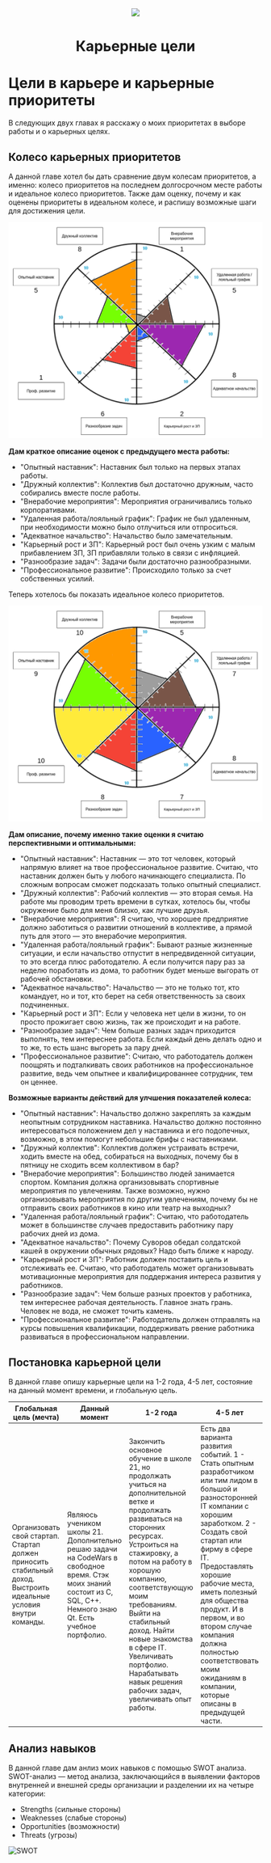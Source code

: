 <div id="header" align="center">
   <img src="https://i.giphy.com/media/v1.Y2lkPTc5MGI3NjExaDlkdmRwdHNraXpqYTQ1MTFtbGFxdTA2dzNkc2hjNjV2N3B5OWpmOSZlcD12MV9pbnRlcm5hbF9naWZfYnlfaWQmY3Q9Zw/ThrM4jEi2lBxd7X2yz/giphy.gif" width="300"/>
</div>

<h1 align="center">Карьерные цели</h1>

# Цели в карьере и карьерные приоритеты

В следующих двух главах я расскажу о моих приоритетах в выборе работы и о карьерных целях.

## Колесо карьерных приоритетов

А данной главе хотел бы дать сравнение двум колесам приоритетов, а именно: колесо приоритетов на последнем долгосрочном месте работы и идеальное колесо приоритетов. Также дам оценку, почему и как оценены приоритеты в идеальном колесе, и распишу возможные шаги для достижения цели.

![Balance wheele before](./resources/img/balance_wheele_before.png)

**Дам краткое описание оценок с предыдущего места работы:**

- "Опытный наставник": Наставник был только на первых этапах работы.
- "Дружный коллектив": Коллектив был достаточно дружным, часто собирались вместе после работы.
- "Внерабочие мероприятия": Мероприятия ограничивались только корпоративами.
- "Удаленная работа/лояльный график": График не был удаленным, при необходимости можно было отлучиться или отпроситься.
- "Адекватное начальство": Начальство было замечательным.
- "Карьерный рост и ЗП": Карьерный рост был очень узким с малым прибавлением ЗП, ЗП прибавляли только в связи с инфляцией.
- "Разнообразие задач": Задачи были достаточно разнообразными.
- "Профессиональное развитие": Происходило только за счет собственных усилий.

Теперь хотелось бы показать идеальное колесо приоритетов.

![Balance wheele after](./resources/img/balance_wheele_after.png)

**Дам описание, почему именно такие оценки я считаю перспективными и оптимальными:**

- "Опытный наставник": Наставник — это тот человек, который напрямую влияет на твое профессиональное развитие. Считаю, что наставник должен быть у любого начинающего специалиста. По сложным вопросам сможет подсказать только опытный специалист.
- "Дружный коллектив": Рабочий коллектив — это вторая семья. На работе мы проводим треть времени в сутках, хотелось бы, чтобы окружение было для меня близко, как лучшие друзья.
- "Внерабочие мероприятия": Я считаю, что хорошее предприятие должно заботиться о развитии отношений в коллективе, а прямой путь для этого — это внерабочие мероприятия.
- "Удаленная работа/лояльный график": Бывают разные жизненные ситуации, и если начальство отпустит в непредвиденной ситуации, то это всегда плюс работодателю. А если получится пару раз за неделю поработать из дома, то работник будет меньше выгорать от рабочей обстановки.
- "Адекватное начальство": Начальство — это не только тот, кто командует, но и тот, кто берет на себя ответственность за своих подчиненных.
- "Карьерный рост и ЗП": Если у человека нет цели в жизни, то он просто прожигает свою жизнь, так же происходит и на работе.
- "Разнообразие задач": Чем больше разных задач приходится выполнять, тем интереснее работа. Если каждый день делать одно и то же, то есть шанс выгореть за пару дней.
- "Профессиональное развитие": Считаю, что работодатель должен поощрять и подталкивать своих работников на профессиональное развитие, ведь чем опытнее и квалифицированнее сотрудник, тем он ценнее.

**Возможные варианты действий для улчшения показателей колеса:**

- "Опытный наставник": Начальство должно закреплять за каждым неопытным сотрудником наставника. Начальство должно постоянно интересоваться положением дел у наставника и его подопечных, возможно, в этом помогут небольшие брифы с наставниками.
- "Дружный коллектив": Коллектив должен устраивать встречи, ходить вместе на обед, собираться на выходных, почему бы в пятницу не сходить всем коллективом в бар?
- "Внерабочие мероприятия": Большинство людей занимается спортом. Компания должна организовывать спортивные мероприятия по увлечениям. Также возможно, нужно организовывать мероприятия по другим увлечениям, почему бы не отправить своих работников в кино или театр на выходных?
- "Удаленная работа/лояльный график": Считаю, что работодатель может в большинстве случаев предоставить работнику пару рабочих дней из дома.
- "Адекватное начальство": Почему Суворов обедал солдатской кашей в окружении обычных рядовых? Надо быть ближе к народу.
- "Карьерный рост и ЗП": Работник должен поставить цель и отслеживать ее. Считаю, что работодатель может организовывать мотивационные мероприятия для поддержания интереса развития у работников.
- "Разнообразие задач": Чем больше разных проектов у работника, тем интереснее рабочая деятельность. Главное знать грань. Человек не вода, не сможет точить камень.
- "Профессиональное развитие": Работодатель должен отправлять на курсы повышения квалификации, поддерживать рвение работника развиваться в профессиональном направлении.

## Постановка карьерной цели

В данной главе опишу карьерные цели на 1-2 года, 4-5 лет, состояние на данный момент времени, и глобальную цель.

| Глобальная цель (мечта) | Данный момент | 1-2 года | 4-5 лет |
| --- | --- | --- | --- |
Организовать свой стартап. Стартап должен приносить стабильный доход. Выстроить идеальные условия внутри команды. | Являюсь учеником школы 21. Дополнительно решаю задачи на CodeWars в свободное время. Стэк моих знаний состоит из С, SQL, C++. Немного знаю Qt. Есть учебное портфолио. | Закончить основное обучение в школе 21, но продолжать учиться на дополнительной ветке и продолжать развиваться на сторонних ресурсах. Устроиться на стажировку, а потом на работу в хорошую компанию, соответствующую моим требованиям. Выйти на стабильный доход. Найти новые знакомства в сфере IT. Увеличивать портфолио. Нарабатывать навык решения рабочих задач, увеличивать опыт работы. | Есть два варианта развития событий. 1 - Стать опытным разработчиком или тим лидом в большой и разносторонней IT компании с хорошим заработком. 2 - Создать свой стартап или фирму в сфере IT. Предоставлять хорошие рабочие места, иметь полезный для общества продукт. И в первом, и во втором случае компания должна полностью соответствовать моим ожиданиям в компании, которые описаны в предыдущей части.

##  Анализ навыков

В данной главе дам анлиз моих навыков с помошью SWOT анализа. SWOT-анализ — метод анализа, заключающийся в выявлении факторов внутренней и внешней среды организации и разделении их на четыре категории:

- Strengths (сильные стороны)
- Weaknesses (слабые стороны)
- Opportunities (возможности)
- Threats (угрозы)

![SWOT](./resources/images/SWOT.png)
